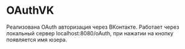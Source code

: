 # OAuthVK
Реализована OAuth авторизация через ВКонтакте.
Работает через локальный сервер localhost:8080/oAuth, при нажатии на кнопку появляется имя юзера.
